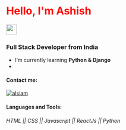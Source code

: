 <h1 align="left"><span style="color:red">Hello, I'm Ashish</span></h1>
<img src="https://media.giphy.com/media/hvRJCLFzcasrR4ia7z/giphy.gif" width="28">
<h3 align="left">Full Stack Developer from India</h3>

-  I’m currently learning **Python & Django**
- 
#### Contact me: 
[comment]: <> (<p align="left">
 <a href="https://alsiam.com" target="blank">
  <img src="https://img.shields.io/badge/Website-DC143C?style=for-the-badge&logo=medium&logoColor=white" alt="alsiam" />
 </a>)
 <a href="https://linkedin.com/in/al-siam" target="_blank">
  <img src="https://img.shields.io/badge/LinkedIn-0077B5?style=for-the-badge&logo=linkedin&logoColor=white" alt="alsiam"/>
 </a>
</p>





#### Languages and Tools: 
###### HTML || CSS || Javascript || ReactJs || Python 


